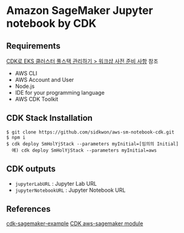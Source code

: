 # Amazon SageMaker Jupyter notebook by CDK

## Requirements
[CDK로 EKS 클러스터 풀스택 관리하기 > 워크샵 사전 준비 사항](http://demogo-multiregion-eks.s3-website.ap-northeast-2.amazonaws.com/ko/20-preq/) 참조
* AWS CLI
* AWS Account and User
* Node.js
* IDE for your programming language
* AWS CDK Toolkit

## CDK Stack Installation
```
$ git clone https://github.com/sidkwon/aws-sm-notebook-cdk.git
$ npm i
$ cdk deploy SmHolYjStack --parameters myInitial=[임의의 Initial]
  예) cdk deploy SmHolYjStack --parameters myInitial=aws
```

## CDK outputs
* `jupyterLabURL` : Jupyter Lab URL
* `jupyterNotebookURL` : Jupyter Notebook URL

## References
[cdk-sagemaker-example](https://github.com/mattmcclean/cdk-sagemaker-example)
[CDK aws-sagemaker module](https://docs.aws.amazon.com/cdk/api/latest/docs/aws-sagemaker-readme.html)